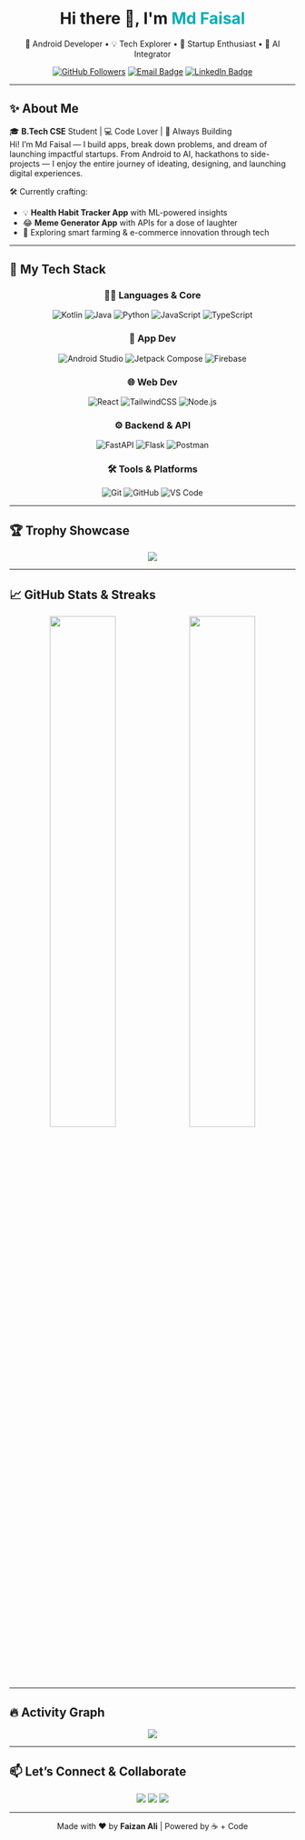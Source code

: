 <h1 align="center">Hi there 👋, I'm <span style="color:#00ADB5;">Md Faisal</span></h1>

<p align="center">
  🚀 Android Developer • 💡 Tech Explorer • 🎯 Startup Enthusiast • 🧠 AI Integrator  
</p>

<p align="center">
  <a href="https://github.com/faisal-tech"><img src="https://img.shields.io/github/followers/faisal-tech?style=social" alt="GitHub Followers"></a>
  <a href="mailto:mdfaisal.dev@gmail.com"><img src="https://img.shields.io/badge/Gmail-D14836?style=flat&logo=gmail&logoColor=white" alt="Email Badge"></a>
  <a href="https://www.linkedin.com/in/mdfaisaldev"><img src="https://img.shields.io/badge/LinkedIn-blue?style=flat&logo=linkedin&logoColor=white" alt="LinkedIn Badge"></a>
</p>

---

## ✨ About Me

🎓 **B.Tech CSE** Student | 💻 Code Lover | 🚀 Always Building  
Hi! I’m Md Faisal — I build apps, break down problems, and dream of launching impactful startups. From Android to AI, hackathons to side-projects — I enjoy the entire journey of ideating, designing, and launching digital experiences.  

🛠️ Currently crafting:
- 💡 **Health Habit Tracker App** with ML-powered insights  
- 😂 **Meme Generator App** with APIs for a dose of laughter  
- 🌾 Exploring smart farming & e-commerce innovation through tech  

---

## 🚀 My Tech Stack

<div align="center">

### 👨‍💻 Languages & Core

![Kotlin](https://img.shields.io/badge/Kotlin-0095D5?style=for-the-badge&logo=kotlin&logoColor=white)
![Java](https://img.shields.io/badge/Java-ED8B00?style=for-the-badge&logo=java&logoColor=white)
![Python](https://img.shields.io/badge/Python-3776AB?style=for-the-badge&logo=python&logoColor=white)
![JavaScript](https://img.shields.io/badge/JavaScript-F7DF1E?style=for-the-badge&logo=javascript&logoColor=black)
![TypeScript](https://img.shields.io/badge/TypeScript-3178C6?style=for-the-badge&logo=typescript&logoColor=white)

### 📱 App Dev

![Android Studio](https://img.shields.io/badge/Android_Studio-3DDC84?style=for-the-badge&logo=android-studio&logoColor=white)
![Jetpack Compose](https://img.shields.io/badge/Jetpack_Compose-4285F4?style=for-the-badge&logo=jetpack-compose&logoColor=white)
![Firebase](https://img.shields.io/badge/Firebase-FFCA28?style=for-the-badge&logo=firebase&logoColor=black)

### 🌐 Web Dev

![React](https://img.shields.io/badge/React-20232A?style=for-the-badge&logo=react&logoColor=61DAFB)
![TailwindCSS](https://img.shields.io/badge/TailwindCSS-38B2AC?style=for-the-badge&logo=tailwind-css&logoColor=white)
![Node.js](https://img.shields.io/badge/Node.js-339933?style=for-the-badge&logo=node-dot-js&logoColor=white)

### ⚙️ Backend & API

![FastAPI](https://img.shields.io/badge/FastAPI-009688?style=for-the-badge&logo=fastapi&logoColor=white)
![Flask](https://img.shields.io/badge/Flask-000000?style=for-the-badge&logo=flask&logoColor=white)
![Postman](https://img.shields.io/badge/Postman-FF6C37?style=for-the-badge&logo=postman&logoColor=white)

### 🛠️ Tools & Platforms

![Git](https://img.shields.io/badge/Git-F05032?style=for-the-badge&logo=git&logoColor=white)
![GitHub](https://img.shields.io/badge/GitHub-181717?style=for-the-badge&logo=github&logoColor=white)
![VS Code](https://img.shields.io/badge/VS%20Code-007ACC?style=for-the-badge&logo=visual-studio-code&logoColor=white)

</div>

---

## 🏆 Trophy Showcase

<p align="center">
  <img src="https://github-profile-trophy.vercel.app/?username=faisal-tech&theme=onedark&row=2&column=3">
</p>

---

## 📈 GitHub Stats & Streaks

<p align="center">
  <img src="https://github-readme-stats.vercel.app/api?username=faisal-tech&show_icons=true&theme=radical&hide_border=true" width="48%"/>
  <img src="https://github-readme-streak-stats.herokuapp.com/?user=faisal-tech&theme=radical&hide_border=true" width="48%"/>
</p>

---

## 🔥 Activity Graph

<p align="center">
  <img src="https://github-readme-activity-graph.vercel.app/graph?username=faisal-tech&theme=react-dark&hide_border=true&area=true">
</p>

---

## 📫 Let’s Connect & Collaborate

<p align="center">
  <a href="https://linkedin.com/in/mdfaisaldev"><img src="https://img.shields.io/badge/LinkedIn-Connect-blue?style=for-the-badge&logo=linkedin"></a>
  <a href="mailto:mdfaisal.dev@gmail.com"><img src="https://img.shields.io/badge/Gmail-Mail_Direct-red?style=for-the-badge&logo=gmail&logoColor=white"></a>
  <a href="https://github.com/faisal-tech"><img src="https://img.shields.io/badge/GitHub-Check_Profile-black?style=for-the-badge&logo=github"></a>
</p>

---

<p align="center">
  Made with ❤️ by <strong>Faizan Ali</strong> | Powered by ☕ + Code
</p>
